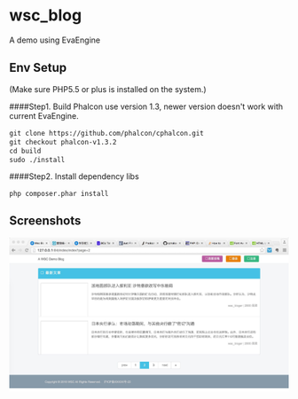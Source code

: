 wsc_blog
=========

A demo using EvaEngine

Env Setup
---------

(Make sure PHP5.5 or plus is installed on the system.)

####Step1. Build Phalcon
use version 1.3, newer version doesn't work with current EvaEngine.

    git clone https://github.com/phalcon/cphalcon.git
    git checkout phalcon-v1.3.2
    cd build
    sudo ./install

####Step2. Install dependency libs

    php composer.phar install

Screenshots
---------

![Alt text](/screen_shots/index-index.png?raw=true "index-index")
